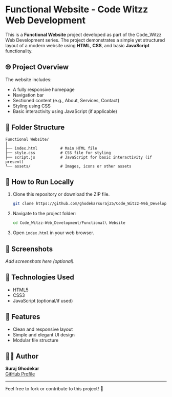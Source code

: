 # Functional Website - Code Witzz Web Development

This is a **Functional Website** project developed as part of the Code_Witzz Web Development series. The project demonstrates a simple yet structured layout of a modern website using **HTML**, **CSS**, and basic **JavaScript** functionality.

## 🌐 Project Overview

The website includes:
- A fully responsive homepage
- Navigation bar
- Sectioned content (e.g., About, Services, Contact)
- Styling using CSS
- Basic interactivity using JavaScript (if applicable)

## 📁 Folder Structure

```
Functional Website/
│
├── index.html          # Main HTML file
├── style.css           # CSS file for styling
├── script.js           # JavaScript for basic interactivity (if present)
└── assets/             # Images, icons or other assets
```

## 🚀 How to Run Locally

1. Clone this repository or download the ZIP file.
   ```bash
   git clone https://github.com/ghodekarsuraj25/Code_Witzz-Web_Development.git
   ```

2. Navigate to the project folder:
   ```bash
   cd Code_Witzz-Web_Development/Functional\ Website
   ```

3. Open `index.html` in your web browser.

## 📸 Screenshots

_Add screenshots here (optional)._

## 🔧 Technologies Used

- HTML5
- CSS3
- JavaScript (optional/if used)

## 📌 Features

- Clean and responsive layout
- Simple and elegant UI design
- Modular file structure

## 🧑‍💻 Author

**Suraj Ghodekar**  
[GitHub Profile](https://github.com/ghodekarsuraj25)

---

Feel free to fork or contribute to this project! 🌟
